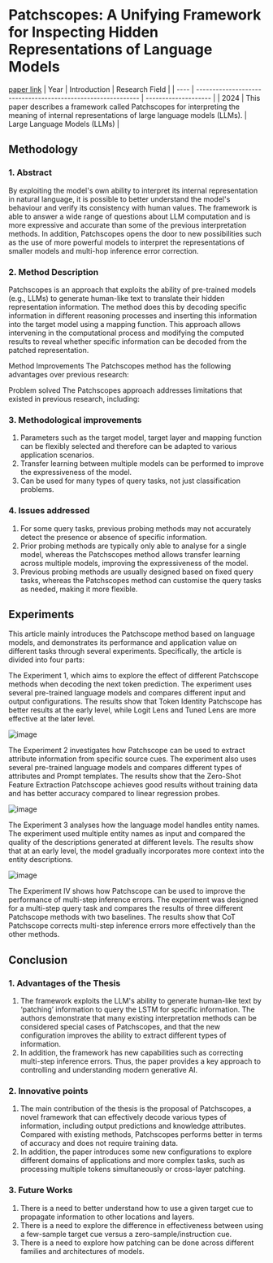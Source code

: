 # Patchscopes: A Unifying Framework for Inspecting Hidden Representations of Language Models
[paper link](https://arxiv.org/pdf/2401.06102) 
| Year | Introduction                                                         | Research Field                 |
| ---- | ------------------------------------------------------------ | -------------------- |
| 2024 |  This paper describes a framework called Patchscopes for interpreting the meaning of internal representations of large language models (LLMs).         |        Large Language Models (LLMs)  |

## Methodology

### 1. Abstract
By exploiting the model's own ability to interpret its internal representation in natural language, it is possible to better understand the model's behaviour and verify its consistency with human values. The framework is able to answer a wide range of questions about LLM computation and is more expressive and accurate than some of the previous interpretation methods. In addition, Patchscopes opens the door to new possibilities such as the use of more powerful models to interpret the representations of smaller models and multi-hop inference error correction.

### 2. Method Description 
Patchscopes is an approach that exploits the ability of pre-trained models (e.g., LLMs) to generate human-like text to translate their hidden representation information. The method does this by decoding specific information in different reasoning processes and inserting this information into the target model using a mapping function. This approach allows intervening in the computational process and modifying the computed results to reveal whether specific information can be decoded from the patched representation.

Method Improvements
The Patchscopes method has the following advantages over previous research:

Problem solved
The Patchscopes approach addresses limitations that existed in previous research, including:

### 3. Methodological improvements
  1. Parameters such as the target model, target layer and mapping function can be flexibly selected and therefore can be adapted to various application scenarios.
  2. Transfer learning between multiple models can be performed to improve the expressiveness of the model.
  3. Can be used for many types of query tasks, not just classification problems.

### 4. Issues addressed 
  1. For some query tasks, previous probing methods may not accurately detect the presence or absence of specific information.
  2. Prior probing methods are typically only able to analyse for a single model, whereas the Patchscopes method allows transfer learning across multiple models, improving the expressiveness of the model.
  3. Previous probing methods are usually designed based on fixed query tasks, whereas the Patchscopes method can customise the query tasks as needed, making it more flexible.
     
## Experiments
This article mainly introduces the Patchscope method based on language models, and demonstrates its performance and application value on different tasks through several experiments. Specifically, the article is divided into four parts:

The Experiment 1, which aims to explore the effect of different Patchscope methods when decoding the next token prediction. The experiment uses several pre-trained language models and compares different input and output configurations. The results show that Token Identity Patchscope has better results at the early level, while Logit Lens and Tuned Lens are more effective at the later level.

![image](https://github.com/user-attachments/assets/75e8c166-879c-4d0d-a4d9-3aa0a16e4a41)

The Experiment 2 investigates how Patchscope can be used to extract attribute information from specific source cues. The experiment also uses several pre-trained language models and compares different types of attributes and Prompt templates. The results show that the Zero-Shot Feature Extraction Patchscope achieves good results without training data and has better accuracy compared to linear regression probes.

![image](https://github.com/user-attachments/assets/ebc61ccf-a618-4e8b-b2f7-55cc03e0a24c)

The Experiment 3 analyses how the language model handles entity names. The experiment used multiple entity names as input and compared the quality of the descriptions generated at different levels. The results show that at an early level, the model gradually incorporates more context into the entity descriptions.

![image](https://github.com/user-attachments/assets/95a6b2a5-6ffd-4e0d-9f9b-fd23004a4bf9)

The Experiment IV shows how Patchscope can be used to improve the performance of multi-step inference errors. The experiment was designed for a multi-step query task and compares the results of three different Patchscope methods with two baselines. The results show that CoT Patchscope corrects multi-step inference errors more effectively than the other methods.

## Conclusion

### 1. Advantages of the Thesis
  1. The framework exploits the LLM's ability to generate human-like text by ‘patching’ information to query the LSTM for specific information. The authors demonstrate that many existing interpretation methods can be considered special cases of Patchscopes, and that the new configuration improves the ability to extract different types of information.
  2. In addition, the framework has new capabilities such as correcting multi-step inference errors. Thus, the paper provides a key approach to controlling and understanding modern generative AI.

### 2. Innovative points
  1. The main contribution of the thesis is the proposal of Patchscopes, a novel framework that can effectively decode various types of information, including output predictions and knowledge attributes. Compared with existing methods, Patchscopes performs better in terms of accuracy and does not require training data.
  2. In addition, the paper introduces some new configurations to explore different domains of applications and more complex tasks, such as processing multiple tokens simultaneously or cross-layer patching.

### 3. Future Works
  1. There is a need to better understand how to use a given target cue to propagate information to other locations and layers.
  2. There is a need to explore the difference in effectiveness between using a few-sample target cue versus a zero-sample/instruction cue.
  3. There is a need to explore how patching can be done across different families and architectures of models. 
